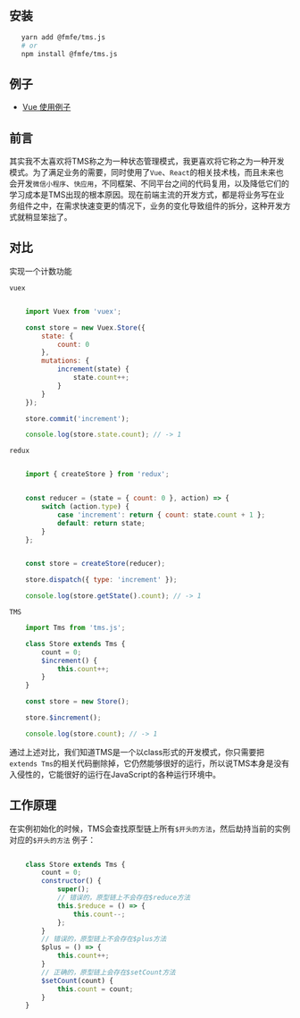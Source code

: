 ## 安装
```bash
   yarn add @fmfe/tms.js
   # or
   npm install @fmfe/tms.js
```

## 例子
- <a href="./examples/vue-tms">Vue 使用例子</a>


## 前言
其实我不太喜欢将TMS称之为一种状态管理模式，我更喜欢将它称之为一种开发模式。为了满足业务的需要，同时使用了`Vue`、`React`的相关技术栈，而且未来也会开发`微信小程序`、`快应用`，不同框架、不同平台之间的代码复用，以及降低它们的学习成本是TMS出现的根本原因。现在前端主流的开发方式，都是将业务写在业务组件之中，在需求快速变更的情况下，业务的变化导致组件的拆分，这种开发方式就稍显笨拙了。

## 对比
实现一个计数功能  

`vuex`
```javascript

    import Vuex from 'vuex';

    const store = new Vuex.Store({
        state: {
            count: 0
        },
        mutations: {
            increment(state) {
                state.count++;
            }
        }
    });

    store.commit('increment');

    console.log(store.state.count); // -> 1

```
`redux`
```javascript

    import { createStore } from 'redux';


    const reducer = (state = { count: 0 }, action) => {
        switch (action.type) {
            case 'increment': return { count: state.count + 1 };
            default: return state;
        }
    };


    const store = createStore(reducer);

    store.dispatch({ type: 'increment' });

    console.log(store.getState().count); // -> 1

```
`TMS`
```javascript
    import Tms from 'tms.js';

    class Store extends Tms {
        count = 0;
        $increment() {
            this.count++;
        }
    }

    const store = new Store();

    store.$increment();

    console.log(store.count); // -> 1
```
通过上述对比，我们知道TMS是一个以class形式的开发模式，你只需要把`extends Tms`的相关代码删除掉，它仍然能够很好的运行，所以说TMS本身是没有入侵性的，它能很好的运行在JavaScript的各种运行环境中。

## 工作原理
在实例初始化的时候，TMS会查找原型链上所有`$开头的方法`，然后劫持当前的实例对应的`$开头的方法`
例子：
```javascript

    class Store extends Tms {
        count = 0;
        constructor() {
            super();
            // 错误的，原型链上不会存在$reduce方法
            this.$reduce = () => {
                this.count--;
            };
        }
        // 错误的，原型链上不会存在$plus方法
        $plus = () => {
            this.count++;
        }
        // 正确的，原型链上会存在$setCount方法
        $setCount(count) {
            this.count = count;
        }
    }

```
